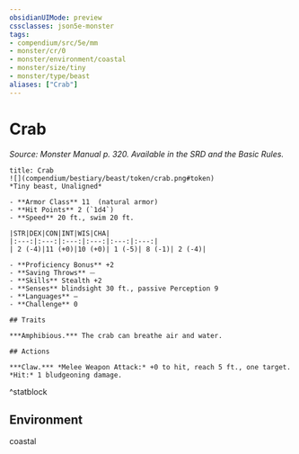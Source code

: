 ```yaml
---
obsidianUIMode: preview
cssclasses: json5e-monster
tags:
- compendium/src/5e/mm
- monster/cr/0
- monster/environment/coastal
- monster/size/tiny
- monster/type/beast
aliases: ["Crab"]
---
```

# Crab
*Source: Monster Manual p. 320. Available in the SRD and the Basic Rules.*  

```ad-statblock
title: Crab
![](compendium/bestiary/beast/token/crab.png#token)
*Tiny beast, Unaligned*

- **Armor Class** 11  (natural armor)
- **Hit Points** 2 (`1d4`)
- **Speed** 20 ft., swim 20 ft.

|STR|DEX|CON|INT|WIS|CHA|
|:---:|:---:|:---:|:---:|:---:|:---:|
| 2 (-4)|11 (+0)|10 (+0)| 1 (-5)| 8 (-1)| 2 (-4)|

- **Proficiency Bonus** +2
- **Saving Throws** ⏤
- **Skills** Stealth +2
- **Senses** blindsight 30 ft., passive Perception 9
- **Languages** —
- **Challenge** 0

## Traits

***Amphibious.*** The crab can breathe air and water.

## Actions

***Claw.*** *Melee Weapon Attack:* +0 to hit, reach 5 ft., one target. *Hit:* 1 bludgeoning damage.
```
^statblock

## Environment

coastal